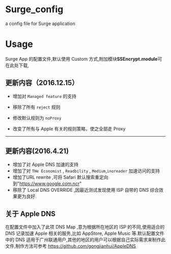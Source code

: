 # Surge_config
a config file for Surge application
# Usage
Surge App 的配置文件,默认使用 Custom 方式,附加模块**SSEncrypt.module**可在此处下载,

## 更新内容（2016.12.15）

- 增加对 `Managed feature` 的支持

- 移除了所有 `reject` 规则

- 修改默认规则为 `noProxy`

- 改变了所有与 Apple 有关的规则策略，使之全部走 Proxy


-----

## 更新内容(2016.4.21)

- 增加了对 Apple DNS 加速的支持
- 增加了对 `THe Economist` , `Readbility` , `Medium`,`inoreader` 加速访问的支持
- 增加了URL rewrite ,可将 Safari 默认搜索重定向到"https://www.google.com.ncr"
- 移除了 Local DNS OVERRIDE ,因最近测试发现使用 ISP 自带的 DNS 综合效果更为良好.
 
## 关于 Apple DNS 
在配置文件中加入了此项 DNS Map ,意为根据所在地区的 ISP 的不同,使用适合的 DNS 记录加速 Apple 相关的服务,比如 AppStore, 
Apple Music 等.默认配置文件中的 DNS 适用于广州联通用户,其他的地区的用户可以根据自己实际需求来制作此文件,制作方法可参考
https://github.com/gongjianhui/AppleDNS
